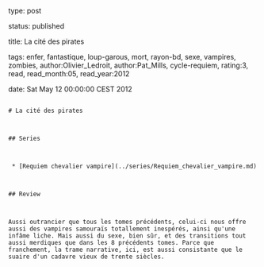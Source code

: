 type: post
status: published
title: La cité des pirates
tags:  enfer,  fantastique,  loup-garous,  mort,  rayon-bd,  sexe,  vampires,  zombies, author:Olivier_Ledroit, author:Pat_Mills, cycle-requiem, rating:3, read, read_month:05, read_year:2012
date: Sat May 12 00:00:00 CEST 2012
~~~~~~
# La cité des pirates

## Series

 * [Requiem chevalier vampire](../series/Requiem_chevalier_vampire.md)

## Review

Aussi outrancier que tous les tomes précédents, celui-ci nous offre aussi des vampires samouraïs totallement inespérés, ainsi qu'une infâme liche. Mais aussi du sexe, bien sûr, et des transitions tout aussi merdiques que dans les 8 précédents tomes. Parce que franchement, la trame narrative, ici, est aussi consistante que le suaire d'un cadavre vieux de trente siècles.